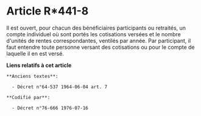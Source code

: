 # Article R*441-8

Il est ouvert, pour chacun des bénéficiaires participants ou retraités, un compte individuel où sont portés les cotisations
versées et le nombre d'unités de rentes correspondantes, ventilés par année. Par participant, il faut entendre toute personne
versant des cotisations ou pour le compte de laquelle il en est versé.

**Liens relatifs à cet article**

	**Anciens textes**:

	  - Décret n°64-537 1964-06-04 art. 7

	**Codifié par**:

	  - Décret n°76-666 1976-07-16
